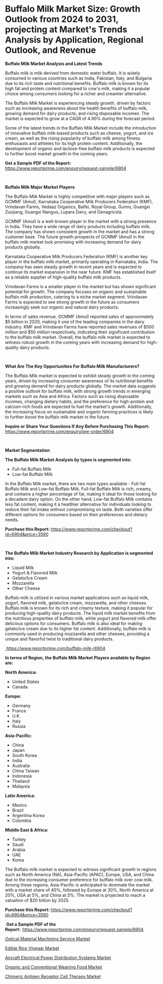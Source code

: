 <p><h1>Buffalo Milk Market Size: Growth Outlook from 2024 to 2031, projecting at Market's Trends Analysis by Application, Regional Outlook, and Revenue</h1></p><p><strong>Buffalo Milk Market Analysis and Latest Trends</strong></p>
<p><p>Buffalo milk is milk derived from domestic water buffalo. It is widely consumed in various countries such as India, Pakistan, Italy, and Bulgaria due to its rich taste and nutritional benefits. Buffalo milk is known for its high fat and protein content compared to cow's milk, making it a popular choice among consumers looking for a richer and creamier alternative.</p><p>The Buffalo Milk Market is experiencing steady growth, driven by factors such as increasing awareness about the health benefits of buffalo milk, growing demand for dairy products, and rising disposable incomes. The market is expected to grow at a CAGR of 4.90% during the forecast period.</p><p>Some of the latest trends in the Buffalo Milk Market include the introduction of innovative buffalo milk-based products such as cheese, yogurt, and ice cream, as well as the rising popularity of buffalo milk among fitness enthusiasts and athletes for its high protein content. Additionally, the development of organic and lactose-free buffalo milk products is expected to further boost market growth in the coming years.</p></p>
<p><strong>Get a Sample PDF of the Report:&nbsp;</strong> <a href="https://www.reportprime.com/enquiry/request-sample/6904">https://www.reportprime.com/enquiry/request-sample/6904</a></p>
<p>&nbsp;</p>
<p><strong>Buffalo Milk Major Market Players</strong></p>
<p><p>The Buffalo Milk Market is highly competitive with major players such as GCMMF (Amul), Karnataka Cooperative Milk Producers Federation (KMF), Vrindavan Farms, Vedaaz Organics, Baifei, Royal Group, Guiniu, Guangxi Zuojiang, Guangxi Nanguo, Lupara Dairy, and Genagricola.</p><p>GCMMF (Amul) is a well-known player in the market with a strong presence in India. They have a wide range of dairy products including buffalo milk. The company has shown consistent growth in the market and has a strong customer base. The future growth prospects of GCMMF (Amul) in the buffalo milk market look promising with increasing demand for dairy products globally.</p><p>Karnataka Cooperative Milk Producers Federation (KMF) is another key player in the buffalo milk market, primarily operating in Karnataka, India. The company has seen steady growth in recent years and is expected to continue its market expansion in the near future. KMF has established itself as a reliable supplier of high-quality buffalo milk products.</p><p>Vrindavan Farms is a smaller player in the market but has shown significant potential for growth. The company focuses on organic and sustainable buffalo milk production, catering to a niche market segment. Vrindavan Farms is expected to see strong growth in the future as consumers increasingly seek out organic and natural dairy products.</p><p>In terms of sales revenue, GCMMF (Amul) reported sales of approximately $5 billion in 2020, making it one of the leading companies in the dairy industry. KMF and Vrindavan Farms have reported sales revenues of $500 million and $50 million respectively, indicating their significant contribution to the buffalo milk market. Overall, the buffalo milk market is expected to witness robust growth in the coming years with increasing demand for high-quality dairy products.</p></p>
<p>&nbsp;</p>
<p><strong>What Are The Key Opportunities For Buffalo Milk Manufacturers?</strong></p>
<p><p>The Buffalo Milk market is expected to exhibit steady growth in the coming years, driven by increasing consumer awareness of its nutritional benefits and growing demand for dairy products globally. The market data suggests a positive outlook for buffalo milk, with strong growth trends in emerging markets such as Asia and Africa. Factors such as rising disposable incomes, changing dietary habits, and the preference for high-protein and calcium-rich foods are expected to fuel the market's growth. Additionally, the increasing focus on sustainable and organic farming practices is likely to further boost the buffalo milk market in the future.</p></p>
<p><strong>Inquire or Share Your Questions If Any Before Purchasing This Report:</strong> <a href="https://www.reportprime.com/enquiry/pre-order/6904">https://www.reportprime.com/enquiry/pre-order/6904</a></p>
<p>&nbsp;</p>
<p><strong>Market Segmentation</strong></p>
<p><strong>The Buffalo Milk Market Analysis by types is segmented into:</strong></p>
<p><ul><li>Full-fat Buffalo Milk</li><li>Low-fat Buffalo Milk</li></ul></p>
<p><p>In the Buffalo Milk market, there are two main types available - Full-fat Buffalo Milk and Low-fat Buffalo Milk. Full-fat Buffalo Milk is rich, creamy, and contains a higher percentage of fat, making it ideal for those looking for a decadent dairy option. On the other hand, Low-fat Buffalo Milk contains less fat content, making it a healthier alternative for individuals looking to reduce their fat intake without compromising on taste. Both varieties offer different options for consumers based on their preferences and dietary needs.</p></p>
<p><strong>Purchase this Report:&nbsp;</strong><a href="https://www.reportprime.com/checkout?id=6904&price=3590">https://www.reportprime.com/checkout?id=6904&price=3590</a></p>
<p>&nbsp;</p>
<p><strong>The Buffalo Milk Market Industry Research by Application is segmented into:</strong></p>
<p><ul><li>Liquid Milk</li><li>Yogurt & Flavored Milk</li><li>Gelato/Ice Cream</li><li>Mozzarella</li><li>Other Cheese</li></ul></p>
<p><p>Buffalo milk is utilized in various market applications such as liquid milk, yogurt, flavored milk, gelato/ice cream, mozzarella, and other cheeses. Buffalo milk is known for its rich and creamy texture, making it popular for producing high-quality dairy products. The liquid milk market benefits from the nutritious properties of buffalo milk, while yogurt and flavored milk offer delicious options for consumers. Buffalo milk is also ideal for making gelato/ice cream due to its higher fat content. Additionally, buffalo milk is commonly used in producing mozzarella and other cheeses, providing a unique and flavorful twist to traditional dairy products.</p></p>
<p><a href="https://www.reportprime.com/buffalo-milk-r6904">&nbsp;https://www.reportprime.com/buffalo-milk-r6904</a></p>
<p><strong>In terms of Region, the Buffalo Milk Market Players available by Region are:</strong></p>
<p>
    <p> <strong> North America: </strong>
        <ul>
            <li>United States</li>
            <li>Canada</li>
        </ul>
        </p> 
    <p> <strong> Europe: </strong>
        <ul>
            <li>Germany</li>
            <li>France</li>
            <li>U.K.</li>
            <li>Italy</li>
            <li>Russia</li>
        </ul>
        </p> 
    <p> <strong> Asia-Pacific: </strong>
        <ul>
            <li>China</li>
            <li>Japan</li>
            <li>South Korea</li>
            <li>India</li>
            <li>Australia</li>
            <li>China Taiwan</li>
            <li>Indonesia</li>
            <li>Thailand</li>
            <li>Malaysia</li>
        </ul>
        </p> 
    <p> <strong> Latin America: </strong>
        <ul>
            <li>Mexico</li>
            <li>Brazil</li>
            <li>Argentina Korea</li>
            <li>Colombia</li>
        </ul>
        </p> 
    <p> <strong> Middle East & Africa: </strong>
        <ul>
            <li>Turkey</li>
            <li>Saudi</li>
            <li>Arabia</li>
            <li>UAE</li>
            <li>Korea</li>
        </ul>
    </p>
    </p>
<p><p>The Buffalo milk market is expected to witness significant growth in regions such as North America (NA), Asia-Pacific (APAC), Europe, USA, and China due to the increasing consumer preference for buffalo milk over cow milk. Among these regions, Asia-Pacific is anticipated to dominate the market with a market share of 40%, followed by Europe at 30%, North America at 20%, USA at 5%, and China at 5%. The market is projected to reach a valuation of $20 billion by 2025.</p></p>
<p><strong>Purchase this Report: </strong><a href="https://www.reportprime.com/checkout?id=6904&price=3590">https://www.reportprime.com/checkout?id=6904&price=3590</a></p>
<p>&nbsp;<strong>Get a Sample PDF of the Report:&nbsp;&nbsp;</strong><a href="https://www.reportprime.com/enquiry/request-sample/6904">https://www.reportprime.com/enquiry/request-sample/6904</a></p>
<p><strong></strong></p>
<p><p><a href="https://www.linkedin.com/pulse/global-optical-material-machining-service-market-status-2024-xdj7c">Optical Material Machining Service Market</a></p><p><a href="https://github.com/angelajermaine/Market-Research-Report-List-4/blob/main/edible-rice-vinegar-market.md">Edible Rice Vinegar Market</a></p><p><a href="https://www.linkedin.com/pulse/aircraft-electrical-power-distribution-systems-market-forecasts-ym0nc">Aircraft Electrical Power Distribution Systems Market</a></p><p><a href="https://github.com/provorikovar/Market-Research-Report-List-5/blob/main/organic-and-conventional-weaning-food-market.md">Organic and Conventional Weaning Food Market</a></p><p><a href="https://issuu.com/reportprime-2/docs/chimeric-antigen-receptor-cell-therapy-market-size">Chimeric Antigen Receptor Cell Therapy Market</a></p></p>